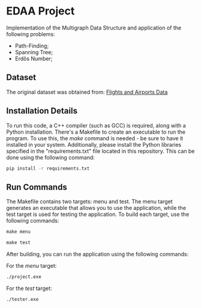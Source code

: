 # EDAA Project

Implementation of the Multigraph Data Structure and application of the following problems:
- Path-Finding;
- Spanning Tree;
- Erdõs Number;

## Dataset

The original dataset was obtained from:
[Flights and Airports Data](https://www.kaggle.com/datasets/tylerx/flights-and-airports-data?select=raw-flight-data.csv)

## Installation Details 

To run this code, a C++ compiler (such as GCC) is required, along with a Python installation. 
There's a Makefile to create an executable to run the program. To use this, the *make* command is needed - be sure to have it installed in your system.
Additionally, please install the Python libraries specified in the "requirements.txt" file located in this repository. This can be done using the following command:
```cmd
pip install -r requirements.txt
```

## Run Commands

The Makefile contains two targets: menu and test. The menu target generates an executable that allows you to use the application, while the test target is used for testing the application. To build each target, use the following commands:
```cmd
make menu
```
```cmd
make test
```

After building, you can run the application using the following commands:

For the *menu* target:
```cmd
./project.exe
```

For the *test* target:
```cmd
./tester.exe
```
